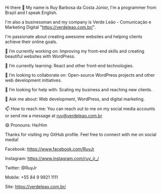 Hi there 👋
My name is Ruy Barbosa da Costa Júnior, I'm a programmer from Brazil and I speak English. 

I'm also a businessman and my company is Verde Leão - Comunicação e Marketing Digital "https://verdeleao.com.br/". 

I'm passionate about creating awesome websites and helping clients achieve their online goals.

🔭 I’m currently working on: Improving my front-end skills and creating beautiful websites with WordPress.

🌱 I’m currently learning: React and other front-end technologies.

👯 I’m looking to collaborate on: Open-source WordPress projects and other web development initiatives.

🤔 I’m looking for help with: Scaling my business and reaching new clients.

💬 Ask me about: Web development, WordPress, and digital marketing.

📫 How to reach me: You can reach out to me on my social media accounts or send me a message at ruy@verdeleao.com.br

😄 Pronouns: He/Him


Thanks for visiting my GitHub profile. Feel free to connect with me on social media!

Facebook: https://www.facebook.com/RuyJr

Instagram: https://www.instagram.com/ruy_jr_/

Twitter: @RuyJr

Mobile: +55 84 9 9921 1111

Site: https://verdeleao.com.br/
